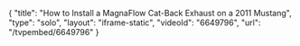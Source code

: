 {
    "title": "How to Install a MagnaFlow Cat-Back Exhaust on a 2011 Mustang",
    "type": "solo",
    "layout": "iframe-static",
    "videoId": "6649796",
    "url": "\/tvpembed\/6649796"
}